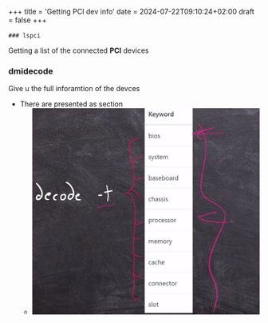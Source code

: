 +++
title = 'Getting PCI dev info'
date = 2024-07-22T09:10:24+02:00
draft = false
+++

    ### lspci 
Getting a list of the connected **PCI** devices


### dmidecode 
Give u the full inforamtion of the devces 
- There are presented as section 
	- ![Pasted_image_20240425142425.png](/static/Pasted_image_20240425142425.png)